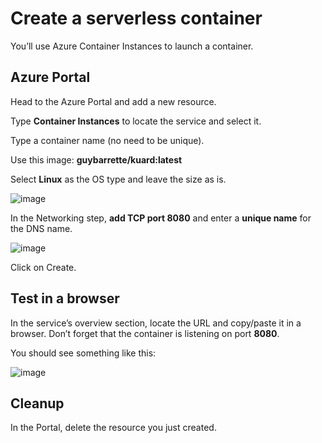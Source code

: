 # Create a serverless container

You’ll use Azure Container Instances to launch a container.

## Azure Portal

Head to the Azure Portal and add a new resource.

Type **Container Instances** to locate the service and select it.

Type a container name (no need to be unique).

Use this image: **guybarrette/kuard:latest**

Select **Linux** as the OS type and leave the size as is.

![image](readme_images/L11-AZ-03-01.png)

In the Networking step, **add TCP port 8080** and enter a **unique name** for the DNS name.

![image](readme_images/L11-AZ-03-02.png)

Click on Create.

## Test in a browser

In the service’s overview section, locate the URL and copy/paste it in a browser.  Don’t forget that the container is listening on port **8080**.

You should see something like this:

![image](readme_images/L11-AZ-03-03.png)

## Cleanup

In the Portal, delete the resource you just created.

